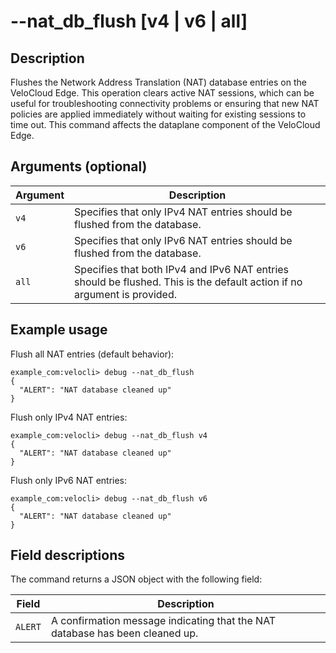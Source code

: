 #	--nat_db_flush [v4 | v6 | all]

##	Description
Flushes the Network Address Translation (NAT) database entries on the VeloCloud Edge. This operation clears active NAT sessions, which can be useful for troubleshooting connectivity problems or ensuring that new NAT policies are applied immediately without waiting for existing sessions to time out. This command affects the dataplane component of the VeloCloud Edge.

##  Arguments (optional)
| Argument | Description |
|---|---|
| `v4` | Specifies that only IPv4 NAT entries should be flushed from the database. |
| `v6` | Specifies that only IPv6 NAT entries should be flushed from the database. |
| `all` | Specifies that both IPv4 and IPv6 NAT entries should be flushed. This is the default action if no argument is provided. |

##  Example usage
Flush all NAT entries (default behavior):
```
example_com:velocli> debug --nat_db_flush
{
  "ALERT": "NAT database cleaned up"
}
```

Flush only IPv4 NAT entries:
```
example_com:velocli> debug --nat_db_flush v4
{
  "ALERT": "NAT database cleaned up"
}
```

Flush only IPv6 NAT entries:
```
example_com:velocli> debug --nat_db_flush v6
{
  "ALERT": "NAT database cleaned up"
}
```

##  Field descriptions
The command returns a JSON object with the following field:

| Field   | Description                                                                 |
|---------|-----------------------------------------------------------------------------|
| `ALERT` | A confirmation message indicating that the NAT database has been cleaned up. |